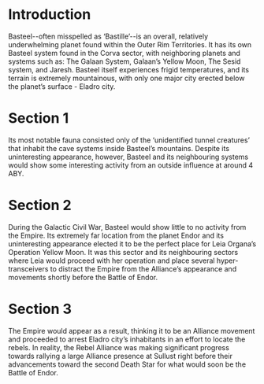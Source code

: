# Introduction

Basteel--often misspelled as ‘Bastille’--is an overall, relatively underwhelming planet found within the Outer Rim Territories.
It has its own Basteel system found in the Corva sector, with neighboring planets and systems such as: The Galaan System, Galaan’s Yellow Moon, The Sesid system, and Jaresh.
Basteel itself experiences frigid temperatures, and its terrain is extremely mountainous, with only one major city erected below the planet’s surface - Eladro city.

# Section 1

Its most notable fauna consisted only of the ‘unidentified tunnel creatures’ that inhabit the cave systems inside Basteel’s mountains.
Despite its uninteresting appearance, however, Basteel and its neighbouring systems would show some interesting activity from an outside influence at around 4 ABY.

# Section 2

During the Galactic Civil War, Basteel would show little to no activity from the Empire.
Its extremely far location from the planet Endor and its uninteresting appearance elected it to be the perfect place for Leia Organa’s Operation Yellow Moon.
It was this sector and its neighbouring sectors where Leia would proceed with her operation and place several hyper-transceivers to distract the Empire from the Alliance’s appearance and movements shortly before the Battle of Endor.

# Section 3

The Empire would appear as a result, thinking it to be an Alliance movement and proceeded to arrest Eladro city’s inhabitants in an effort to locate the rebels.
In reality, the Rebel Alliance was making significant progress towards rallying a large Alliance presence at Sullust right before their advancements toward the second Death Star for what would soon be the Battle of Endor.
